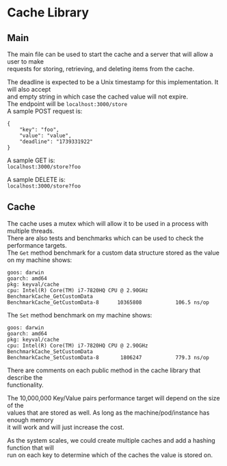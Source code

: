 # Cache Library

## Main
The main file can be used to start the cache and a server that will allow a user to make \
requests for storing, retrieving, and deleting items from the cache.

The deadline is expected to be a Unix timestamp for this implementation. It will also accept \
and empty string in which case the cached value will not expire. \
The endpoint will be `localhost:3000/store` \
A sample POST request is:
```
{
    "key": "foo",
    "value": "value",
    "deadline": "1739331922"
}
```

A sample GET is:\
`localhost:3000/store?foo`

A sample DELETE is:\
`localhost:3000/store?foo`

## Cache
The cache uses a mutex which will allow it to be used in a process with multiple threads.\
There are also tests and benchmarks which can be used to check the performance targets.\
The `Get` method benchmark for a custom data structure stored as the value on my machine shows:
```
goos: darwin
goarch: amd64
pkg: keyval/cache
cpu: Intel(R) Core(TM) i7-7820HQ CPU @ 2.90GHz
BenchmarkCache_GetCustomData
BenchmarkCache_GetCustomData-8   	10365808	       106.5 ns/op
```

The `Set` method benchmark on my machine shows:
```
goos: darwin
goarch: amd64
pkg: keyval/cache
cpu: Intel(R) Core(TM) i7-7820HQ CPU @ 2.90GHz
BenchmarkCache_SetCustomData
BenchmarkCache_SetCustomData-8   	 1806247	       779.3 ns/op
```

There are comments on each public method in the cache library that describe the\
functionality.

The 10,000,000 Key/Value pairs performance target will depend on the size of the\
values that are stored as well. As long as the machine/pod/instance has enough memory\
it will work and will just increase the cost.

As the system scales, we could create multiple caches and add a hashing function that will\
run on each key to determine which of the caches the value is stored on.
